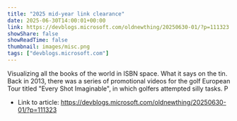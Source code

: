```yaml
---
title: "2025 mid-year link clearance"
date: 2025-06-30T14:00:01+00:00
link: https://devblogs.microsoft.com/oldnewthing/20250630-01/?p=111323
showShare: false
showReadTime: false
thumbnail: images/misc.png
tags: ["devblogs.microsoft.com"]
---
```

Visualizing all the books of the world in ISBN space. What it says on the tin. Back in 2013, there was a series of promotional videos for the golf European Tour titled "Every Shot Imaginable", in which golfers attempted silly tasks. P

- Link to article: https://devblogs.microsoft.com/oldnewthing/20250630-01/?p=111323